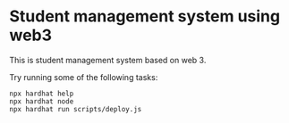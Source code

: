 # Student management system using web3

This is student management system based on web 3.

Try running some of the following tasks:

```shell
npx hardhat help
npx hardhat node
npx hardhat run scripts/deploy.js
```
